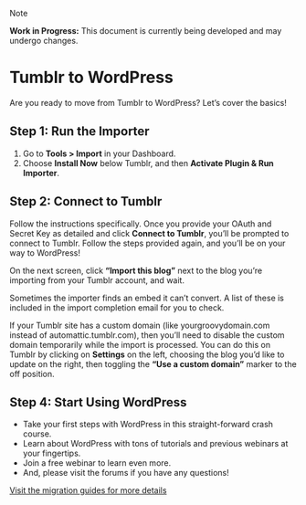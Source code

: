 > [!NOTE]  
> **Work in Progress:** This document is currently being developed and may undergo changes.

# Tumblr to WordPress

Are you ready to move from Tumblr to WordPress? Let’s cover the basics!

## Step 1: Run the Importer

1. Go to **Tools > Import** in your Dashboard.
2. Choose **Install Now** below Tumblr, and then **Activate Plugin & Run Importer**.

## Step 2: Connect to Tumblr

Follow the instructions specifically. Once you provide your OAuth and Secret Key as detailed and click **Connect to Tumblr**, you’ll be prompted to connect to Tumblr. Follow the steps provided again, and you’ll be on your way to WordPress!

On the next screen, click **“Import this blog”** next to the blog you’re importing from your Tumblr account, and wait.

Sometimes the importer finds an embed it can’t convert. A list of these is included in the import completion email for you to check.

If your Tumblr site has a custom domain (like yourgroovydomain.com instead of automattic.tumblr.com), then you’ll need to disable the custom domain temporarily while the import is processed. You can do this on Tumblr by clicking on **Settings** on the left, choosing the blog you’d like to update on the right, then toggling the **“Use a custom domain”** marker to the off position.

## Step 4: Start Using WordPress

- Take your first steps with WordPress in this straight-forward crash course.
- Learn about WordPress with tons of tutorials and previous webinars at your fingertips.
- Join a free webinar to learn even more.
- And, please visit the forums if you have any questions!

[Visit the migration guides for more details](https://cometp2.wordpress.com/2023/12/01/project-migration-importing-guides/#comment-1651)
